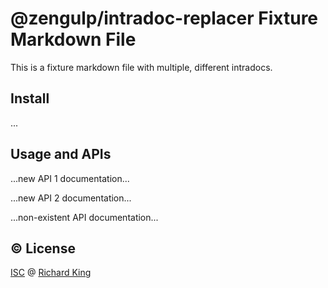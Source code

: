 # @zengulp/intradoc-replacer Fixture Markdown File

This is a fixture markdown file with multiple, different intradocs.

## Install

...

## Usage and APIs

<!--- <% API_1 --->
...new API 1 documentation...
<!--- API_1 %> --->

<!--- <% API_2 --->
...new API 2 documentation...
<!--- API_2 %> --->

<!--- <% API_NON-EXISTENT --->
...non-existent API documentation...
<!--- API_NON-EXISTENT %> --->

## :copyright: License

[ISC][url-license-doc] @ [Richard King](https://www.richrdkng.com)

  <!--- References ============================================================================ -->

  <!--- URLs -->
  [url-license-doc]: https://github.com/zengulp/intradoc-replacer/blob/master/LICENSE.md
